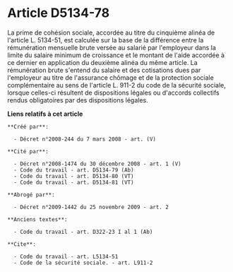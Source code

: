 # Article D5134-78

La prime de cohésion sociale, accordée au titre du cinquième alinéa de l'article L. 5134-51, est calculée sur la base de la
différence entre la rémunération mensuelle brute versée au salarié par l'employeur dans la limite du salaire minimum de
croissance et le montant de l'aide accordée à ce dernier en application du deuxième alinéa du même article. La rémunération
brute s'entend du salaire et des cotisations dues par l'employeur au titre de l'assurance chômage et de la protection sociale
complémentaire au sens de l'article L. 911-2 du code de la sécurité sociale, lorsque celles-ci résultent de dispositions
légales ou d'accords collectifs rendus obligatoires par des dispositions légales.

**Liens relatifs à cet article**

	**Créé par**:

	  - Décret n°2008-244 du 7 mars 2008 - art. (V)

	**Cité par**:

	  - Décret n°2008-1474 du 30 décembre 2008 - art. 1 (V)
	  - Code du travail - art. D5134-79 (Ab)
	  - Code du travail - art. D5134-80 (VT)
	  - Code du travail - art. D5134-81 (VT)

	**Abrogé par**:

	  - Décret n°2009-1442 du 25 novembre 2009 - art. 2

	**Anciens textes**:

	  - Code du travail - art. D322-23 I al 1 (Ab)

	**Cite**:

	  - Code du travail - art. L5134-51
	  - Code de la sécurité sociale. - art. L911-2
